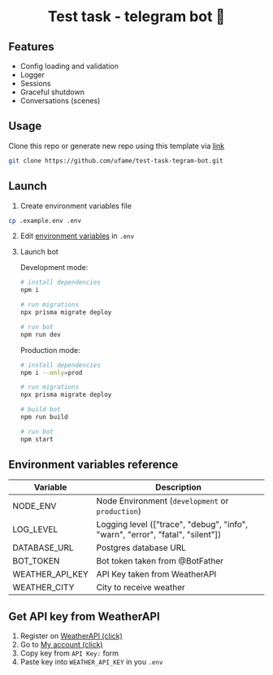 <h1 align="center">Test task - telegram bot 🤖</h1>

## Features

- Config loading and validation
- Logger
- Sessions
- Graceful shutdown
- Conversations (scenes)

## Usage

Clone this repo or generate new repo using this template via [link](https://github.com/ufame/test-task-tegram-bot.git)

```bash
git clone https://github.com/ufame/test-task-tegram-bot.git
```

## Launch

1.  Create environment variables file

```bash
cp .example.env .env
```

2.  Edit [environment variables](#environment-variables-reference) in `.env`

3.  Launch bot

    Development mode:

    ```bash
    # install dependencies
    npm i

    # run migrations
    npx prisma migrate deploy

    # run bot
    npm run dev
    ```

    Production mode:

    ```bash
    # install dependencies
    npm i --only=prod

    # run migrations
    npx prisma migrate deploy

    # build bot
    npm run build

    # run bot
    npm start
    ```

## Environment variables reference

| Variable            | Description                                                                                                                                               |
| ------------------- | --------------------------------------------------------------------------------------------------------------------------------------------------------- |
| NODE_ENV | Node Environment (`development` or `production`) |
| LOG_LEVEL | Logging level (["trace", "debug", "info", "warn", "error", "fatal", "silent"]) |
| DATABASE_URL | Postgres database URL |
| BOT_TOKEN | Bot token taken from @BotFather |
| WEATHER_API_KEY | API Key taken from WeatherAPI |
| WEATHER_CITY | City to receive weather |

## Get API key from WeatherAPI

1. Register on [WeatherAPI (click)](https://www.weatherapi.com/)
2. Go to [My account (click)](https://www.weatherapi.com/my/)
3. Copy key from `API Key:` form
4. Paste key into `WEATHER_API_KEY` in you `.env`
